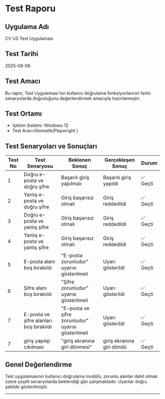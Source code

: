 # Test Raporu

## Uygulama Adı
CV US Test Uygulaması

## Test Tarihi
2025-08-06

## Test Amacı
Bu rapor, Test Uygulaması'nın kullanıcı doğrulama fonksiyonlarının farklı senaryolarda doğruluğunu değerlendirmek amacıyla hazırlanmıştır.

## Test Ortamı
- İşletim Sistemi: Windows 12
- Test Aracı:Otomatik(Playwright )


## Test Senaryoları ve Sonuçları

| Test No | Test Senaryosu                                    | Beklenen Sonuç                     | Gerçekleşen Sonuç               | Durum     |
|---------|--------------------------------------------------|-----------------------------------|--------------------------------|-----------|
| 1       | Doğru e-posta ve doğru şifre                      | Başarılı giriş yapılmalı          | Başarılı giriş yapıldı          | ✅ Geçti  |
| 2       | Yanlış e-posta ve doğru şifre                     | Giriş başarısız olmalı             | Giriş reddedildi                | ✅ Geçti  |
| 3       | Doğru e-posta ve yanlış şifre                     | Giriş başarısız olmalı             | Giriş reddedildi                | ✅ Geçti  |
| 4       | Yanlış e-posta ve yanlış şifre                     | Giriş başarısız olmalı             | Giriş reddedildi                | ✅ Geçti  |
| 5       | E-posta alanı boş bırakıldı                       | "E-posta zorunludur" uyarısı gösterilmeli | Uyarı gösterildi       | ✅ Geçti  |
| 6       | Şifre alanı boş bırakıldı                          | "Şifre zorunludur" uyarısı gösterilmeli  | Uyarı gösterildi       | ✅ Geçti  |
| 7       | E-posta ve şifre alanları boş bırakıldı           | "E-posta ve şifre zorunludur" uyarısı gösterilmeli | Uyarı gösterildi | ✅ Geçti  |
| 7       | giriş yapılıp cıkılması                           | "giriş ekranına giri dönmesi"              |giriş ekranına giri döndü  |✅ Geçti  |

## Genel Değerlendirme
Test uygulamasının kullanıcı doğrulama modülü, zorunlu alanlar dahil olmak üzere çeşitli senaryolarda beklendiği gibi çalışmaktadır. Uyarılar doğru şekilde gösterilmiştir.

---
